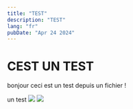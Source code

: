 ```yaml
---
title: "TEST"
description: "TEST"
lang: "fr"
pubDate: "Apr 24 2024"
---
```


# CEST UN TEST

bonjour ceci est un test depuis un fichier !

un test
![](./portfolio/public/blog/bougerAMI_image_id_copy.png)
![](./portfolio/public/blog/bougerAMI_image_id_copy_2.png)